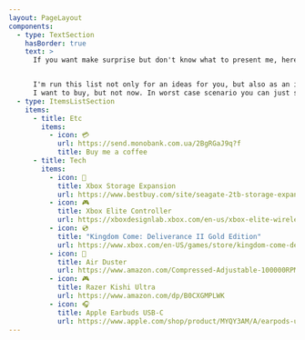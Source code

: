 ```yaml
---
layout: PageLayout
components:
  - type: TextSection
    hasBorder: true
    text: >
      If you want make surprise but don't know what to present me, here are some ideas to help you 😊


      I'm run this list not only for an ideas for you, but also as an ideas for me - for the things which
      I want to buy, but not now. In worst case scenario you can just send me some beer in non-liquid state 💳
  - type: ItemsListSection
    items:
      - title: Etc
        items:
          - icon: 💳
            url: https://send.monobank.com.ua/2BgRGaJ9q?f
            title: Buy me a coffee
      - title: Tech
        items:
          - icon: 💾
            title: Xbox Storage Expansion
            url: https://www.bestbuy.com/site/seagate-2tb-storage-expansion-card-for-xbox-series-xs-internal-nvme-ssd-black/6477864.p
          - icon: 🎮
            title: Xbox Elite Controller
            url: https://xboxdesignlab.xbox.com/en-us/xbox-elite-wireless-controller-series-2?recipeId=NYV98E3R
          - icon: 💿
            title: "Kingdom Come: Deliverance II Gold Edition"
            url: https://www.xbox.com/en-US/games/store/kingdom-come-deliverance-ii-gold-edition/9PBHX1S4DGZ4
          - icon: 💨
            title: Air Duster
            url: https://www.amazon.com/Compressed-Adjustable-100000RPM-Rechargeable-Cleaning/dp/B0CFQC4DB3
          - icon: 🎮
            title: Razer Kishi Ultra
            url: https://www.amazon.com/dp/B0CXGMPLWK
          - icon: 🎧
            title: Apple Earbuds USB-C
            url: https://www.apple.com/shop/product/MYQY3AM/A/earpods-usb-c
---
```

